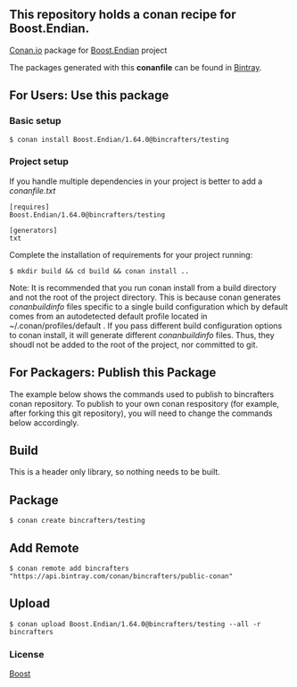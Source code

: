 ## This repository holds a conan recipe for Boost.Endian.

[Conan.io](https://conan.io) package for [Boost.Endian](https://github.com/Boostorg/Endian) project

The packages generated with this **conanfile** can be found in [Bintray](https://bintray.com/bincrafters/public-conan/Boost.Endian%3Abincrafters).

## For Users: Use this package

### Basic setup

    $ conan install Boost.Endian/1.64.0@bincrafters/testing

### Project setup

If you handle multiple dependencies in your project is better to add a *conanfile.txt*

    [requires]
    Boost.Endian/1.64.0@bincrafters/testing

    [generators]
    txt

Complete the installation of requirements for your project running:</small></span>

    $ mkdir build && cd build && conan install ..
	
Note: It is recommended that you run conan install from a build directory and not the root of the project directory.  This is because conan generates *conanbuildinfo* files specific to a single build configuration which by default comes from an autodetected default profile located in ~/.conan/profiles/default .  If you pass different build configuration options to conan install, it will generate different *conanbuildinfo* files.  Thus, they shoudl not be added to the root of the project, nor committed to git. 

## For Packagers: Publish this Package

The example below shows the commands used to publish to bincrafters conan repository. To publish to your own conan respository (for example, after forking this git repository), you will need to change the commands below accordingly. 

## Build  

This is a header only library, so nothing needs to be built.

## Package 

    $ conan create bincrafters/testing
	
## Add Remote

	$ conan remote add bincrafters "https://api.bintray.com/conan/bincrafters/public-conan"

## Upload

    $ conan upload Boost.Endian/1.64.0@bincrafters/testing --all -r bincrafters

### License
[Boost](LICENSE)
